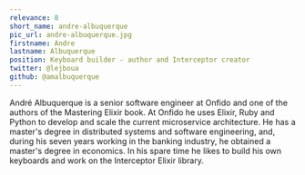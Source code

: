 ```yaml
---
relevance: 8
short_name: andre-albuquerque
pic_url: andre-albuquerque.jpg
firstname: Andre
lastname: Albuquerque
position: Keyboard builder - author and Interceptor creator
twitter: @lejboua
github: @amalbuquerque
---
```

<p>André Albuquerque is a senior software engineer at Onfido and one of the authors of the Mastering Elixir book. At Onfido he uses Elixir, Ruby and Python to develop and scale the current microservice architecture. He has a master's degree in distributed systems and software engineering, and, during his seven years working in the banking industry, he obtained a master's degree in economics. In his spare time he likes to build his own keyboards and work on the Interceptor Elixir library.
</p>
